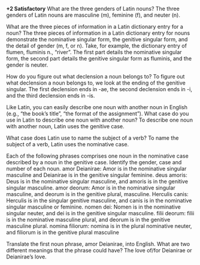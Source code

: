 **+2 Satisfactory**
What are the three genders of Latin nouns?
The three genders of Latin nouns are masculine (m), feminine (f), and neuter (n).  

What are the three pieces of information in a Latin dictionary entry for a noun?
The three pieces of information in a Latin dictionary entry for nouns demonstrate the nominative singular form, the genitive singular form, and the detail of gender (m, f, or n).
Take, for example, the dictionary entry of flumen, fluminis n., “river”. The first part details the nominative singular form, the second part details the genitive singular form as fluminis, and the gender is neuter. 

 How do you figure out what declension a noun belongs to?
To figure out what declension a noun belongs to, we look at the ending of the genitive singular. The first declension ends in -ae, the second declension ends in -i, and the third declension ends in -is. 

Like Latin, you can easily describe one noun with another noun in English (e.g., “the book’s title”, “the format of the assignment”). What case do you use in Latin to describe one noun with another noun?
To describe one noun with another noun, Latin uses the genitive case. 

What case does Latin use to name the subject of a verb?
To name the subject of a verb, Latin uses the nominative case. 


Each of the following phrases comprises one noun in the nominative case described by a noun in the genitive case. Identify the gender, case and number of each noun.
amor Deianirae: Amor is in the nominative singular masculine and Deianirae is in the genitive singular feminine. 
deus amoris: Deus is in the nominative singular masculine, and amoris is in the genitive singular masculine. 
amor deorum: Amor is in the nominative singular masculine, and deorum is in the genitive plural, masculine. 
Herculis canis: Herculis is in the singular genitive masculine, and canis is in the nominative singular masculine or feminine. 
nomen dei: Nomen is in the nominative singular neuter, and dei is in the genitive singular masculine. 
filii deorum: filii is in the nominative masculine plural, and deorum is in the genitive masculine plural. 
nomina filiorum: nomina is in the plural nominative neuter, and filiorum is in the genitive plural masculine 

Translate the first noun phrase, amor Deianirae, into English. What are two different meanings that the phrase could have?
The love of/for Deianirae or Deianirae’s love. 
